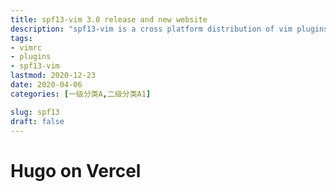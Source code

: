 ```yaml
---
title: spf13-vim 3.0 release and new website
description: "spf13-vim is a cross platform distribution of vim plugins and resources for Vim."
tags: 
- vimrc
- plugins
- spf13-vim
lastmod: 2020-12-23
date: 2020-04-06
categories: [一级分类A,二级分类A1]

slug: spf13
draft: false
---
```


# Hugo on Vercel
